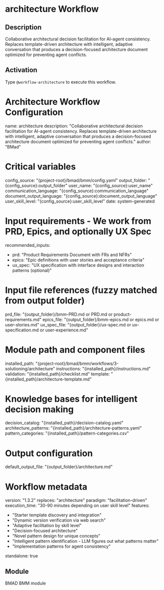 # architecture Workflow

## Description
Collaborative architectural decision facilitation for AI-agent consistency. Replaces template-driven architecture with intelligent, adaptive conversation that produces a decision-focused architecture document optimized for preventing agent conflicts.

## Activation
Type `@workflow-architecture` to execute this workflow.

# Architecture Workflow Configuration
name: architecture
description: "Collaborative architectural decision facilitation for AI-agent consistency. Replaces template-driven architecture with intelligent, adaptive conversation that produces a decision-focused architecture document optimized for preventing agent conflicts."
author: "BMad"

# Critical variables
config_source: "{project-root}/bmad/bmm/config.yaml"
output_folder: "{config_source}:output_folder"
user_name: "{config_source}:user_name"
communication_language: "{config_source}:communication_language"
document_output_language: "{config_source}:document_output_language"
user_skill_level: "{config_source}:user_skill_level"
date: system-generated

# Input requirements - We work from PRD, Epics, and optionally UX Spec
recommended_inputs:
  - prd: "Product Requirements Document with FRs and NFRs"
  - epics: "Epic definitions with user stories and acceptance criteria"
  - ux_spec: "UX specification with interface designs and interaction patterns (optional)"

# Input file references (fuzzy matched from output folder)
prd_file: "{output_folder}/bmm-PRD.md or PRD.md or product-requirements.md"
epics_file: "{output_folder}/bmm-epics.md or epics.md or user-stories.md"
ux_spec_file: "{output_folder}/ux-spec.md or ux-specification.md or user-experience.md"

# Module path and component files
installed_path: "{project-root}/bmad/bmm/workflows/3-solutioning/architecture"
instructions: "{installed_path}/instructions.md"
validation: "{installed_path}/checklist.md"
template: "{installed_path}/architecture-template.md"

# Knowledge bases for intelligent decision making
decision_catalog: "{installed_path}/decision-catalog.yaml"
architecture_patterns: "{installed_path}/architecture-patterns.yaml"
pattern_categories: "{installed_path}/pattern-categories.csv"

# Output configuration
default_output_file: "{output_folder}/architecture.md"

# Workflow metadata
version: "1.3.2"
replaces: "architecture"
paradigm: "facilitation-driven"
execution_time: "30-90 minutes depending on user skill level"
features:
  - "Starter template discovery and integration"
  - "Dynamic version verification via web search"
  - "Adaptive facilitation by skill level"
  - "Decision-focused architecture"
  - "Novel pattern design for unique concepts"
  - "Intelligent pattern identification - LLM figures out what patterns matter"
  - "Implementation patterns for agent consistency"

standalone: true


## Module
BMAD BMM module
